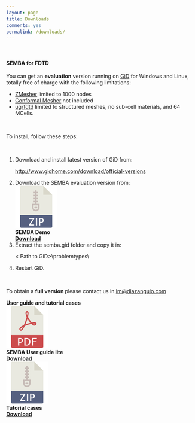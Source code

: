 ```yaml
---
layout: page
title: Downloads
comments: yes
permalink: /downloads/
---
```

<div class="downloads-content">
    <br/>
    <h4><strong>SEMBA for FDTD</strong></h4>
    <p>You can get an <strong>evaluation</strong> version running on 
    <a href="http://www.gidhome.com/" target="_blank">GiD</a>
     for Windows and Linux, totally free of charge with the following limitations:
    </p>
    <ul>
        <li><a href="{{ site.baseurl }}/zmesher/">ZMesher</a> limited to 1000 nodes</li>
        <li><a href="{{ site.baseurl }}/conformal-mesher/">Conformal Mesher</a> not included</li>
        <li><a href="{{ site.baseurl }}/ugrfdtd/">ugrfdtd</a> limited to structured meshes, no sub-cell materials, and 64 MCells.</li>
    </ul>
    <br/>
    <p>To install, follow these steps:</p>
    <br/>
    <ol>
        <li>Download and install latest version of GiD from:
            <p><a href="http://www.gidhome.com/download/official-versions">http://www.gidhome.com/download/official-versions</a></p>
        </li>
        <li>Download the SEMBA evaluation version from:
            <div class="download-file">
                <div>
                <img src="/images/zip.svg">
                </div>
                <div>
                    <strong>SEMBA Demo</strong><br/>
                    <strong><a href="/downloads/semba_demo.zip">Download</a></strong>
                </div>
            </div>
        </li>
        <li>Extract the semba.gid folder and copy it in:
            <p>< Path to GiD>\problemtypes\</p>
        </li>
        <li>Restart GiD.</li>
    </ol>
    <br/>
    <p>To obtain a <strong>full version </strong>please contact us in <a href="mailto:lm@diazangulo.com">lm@diazangulo.com</a></p>
    <strong>User guide and tutorial cases</strong>
    <div class="download-file">
        <div>
            <img src="/images/pdf.svg">
            </div>
            <div>
                <strong>SEMBA User guide lite</strong><br/>
                <strong><a href="/downloads/semba_gid_manual210516.pdf">Download</a></strong>
            </div>
    </div>
    <div class="download-file">
        <div>
            <img src="/images/zip.svg">
            </div>
            <div>
                <strong>Tutorial cases</strong><br/>
                <strong><a href="/downloads/tutorial_cases.zip">Download</a></strong>
            </div>
    </div>
</div>